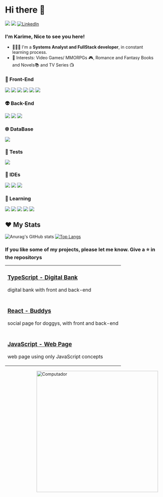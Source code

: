 # Hi there 👋

<a href="mailto:linhares.karime@gmail.com" target="_blank" alt="Gmail">
<img src="https://img.shields.io/badge/Gmail-D14836?style=for-the-badge&logo=gmail&logoColor=white"/></a>
<a href="mailto:karime_muniz@hotmail.com" target="_blank" alt="hotmail">
<img src="https://img.shields.io/badge/Microsoft_Outlook-0078D4?style=for-the-badge&logo=microsoft-outlook&logoColor=white"/></a>
<a href="https://www.linkedin.com/in/karimelinhares" target="_blank"><img src="https://img.shields.io/badge/LinkedIn-0077B5?style=for-the-badge&logo=linkedin&logoColor=white" target="_blank" alt="LinkedIn"></a>


### I'm Karime, Nice to see you here!

- 👩🏻‍💻 I'm a <strong>Systems Analyst and FullStack developer</strong>, in constant learning process.
- 📌 Interests: Video Games/ MMORPGs 🎮, Romance and Fantasy Books and Novels📚 and TV Series 📺 

### 🦄 Front-End

<div style="display: inline_block">
<img src="https://img.shields.io/badge/HTML5-E34F26?style=for-the-badge&logo=html5&logoColor=white"/>
<img src="https://img.shields.io/badge/CSS3-1572B6?style=for-the-badge&logo=css3&logoColor=white"/>
<img src="https://img.shields.io/badge/JavaScript-F7DF1E?style=for-the-badge&logo=javascript&logoColor=black"/>
<img src="https://img.shields.io/badge/Angular-DD0031?style=for-the-badge&logo=angular&logoColor=white"/>
<img src="https://img.shields.io/badge/React-20232A?style=for-the-badge&logo=react&logoColor=61DAFB"/>
<img src="https://img.shields.io/badge/React_Native-20232A?style=for-the-badge&logo=react&logoColor=61DAFB"/>   
</div>

### 👽 Back-End
<div style="display: inline_block">
<img src="https://img.shields.io/badge/TypeScript-007ACC?style=for-the-badge&logo=typescript&logoColor=white"/>
<img src="https://img.shields.io/badge/C%23-239120?style=for-the-badge&logo=c-sharp&logoColor=white"/>
<img src="https://img.shields.io/badge/Node.js-43853D?style=for-the-badge&logo=node.js&logoColor=white"/>
</div>

### 🌐 DataBase
<div style="display: inline_block">
<img src="https://img.shields.io/badge/MySQL-005C84?style=for-the-badge&logo=mysql&logoColor=white"/>
</div>

### 👾 Tests
<div style="display: inline_block">
<img src="https://img.shields.io/badge/Jest-323330?style=for-the-badge&logo=Jest&logoColor=white"/>
</div>

### 🤖 IDEs
<div style="display: inline_block">
<img src="https://img.shields.io/badge/Visual_Studio_Code-0078D4?style=for-the-badge&logo=visual%20studio%20code&logoColor=white"/>
<img src="https://img.shields.io/badge/IntelliJ_IDEA-000000.svg?style=for-the-badge&logo=intellij-idea&logoColor=white"/>
<img src="https://img.shields.io/badge/Eclipse-2C2255?style=for-the-badge&logo=eclipse&logoColor=white"/>
</div>

### 🐣 Learning
<div style="display: inline_block">
<img src="https://img.shields.io/badge/Java-ED8B00?style=for-the-badge&logo=openjdk&logoColor=white"/>
<img src="https://img.shields.io/badge/MongoDB-4EA94B?style=for-the-badge&logo=mongodb&logoColor=white"/>
<img src="https://img.shields.io/badge/.NET-5C2D91?style=for-the-badge&logo=.net&logoColor=white"/>
<img src="https://img.shields.io/badge/Spring-6DB33F?style=for-the-badge&logo=spring&logoColor=white"/>
<img src="https://img.shields.io/badge/PostgreSQL-316192?style=for-the-badge&logo=postgresql&logoColor=white"/>
</div>

## ❤ My Stats

![Anurag's GitHub stats](https://github-readme-stats-git-masterrstaa-rickstaa.vercel.app/api?username=KarimeLinhares&show_icons=true&include_all_commits=true&count_private=true&line_height=24&bg_color=020114&title_color=7520FF&text_color=FFF&border_radius=3&border_color=181832&icon_color=7520FF&theme=jolly)
[![Top Langs](https://github-readme-stats.vercel.app/api/top-langs/?username=KarimeLinhares&line_height=24&langs_count=8&card_width=300&layout=compact&title_color=7520FF&bg_color=020114&text_color=8B8B8B&border_radius=3&border_color=181832)
](https://github.com/anuraghazra/github-readme-stats)


### If you like some of my projects, please let me know. Give a ⭐ in the repositorys


<table>
	<tbody>
    <tr>
        <td>
            <a href="https://github.com/KarimeLinhares/TypeScriptBank---desafio03" target="blank"><h3>TypeScript - Digital Bank</h3></a>
            <p>digital bank with front and back-end</p>
        </td>
    </tr>
    <tr>
        <td>
            <a href="https://github.com/KarimeLinhares/Buddys" target="blank"><h3>React - Buddys</h3></a>
            <p>social page for doggys, with front and back-end</p>
        </td>
    </tr>
    <tr>
        <td>
            <a href="https://github.com/KarimeLinhares/Animais-Fantasticos" target="blank"><h3>JavaScript - Web Page</h3></a>
            <p>web page using only JavaScript concepts</p>
        </td>
    </tr>
    </tbody>
</table>
<img src="https://raw.githubusercontent.com/MicaelliMedeiros/micaellimedeiros/master/image/computer-illustration.png" min-width="400px" max-width="400px" width="400px" align="right" alt="Computador">

            
 

